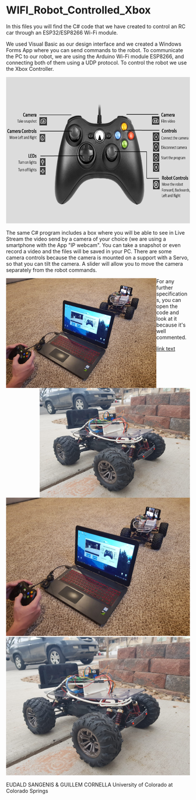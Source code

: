 # WIFI_Robot_Controlled_Xbox
 
In this files you will find the C# code that we have created to control an RC car through an ESP32/ESP8266 Wi-Fi module.

We used Visual Basic as our design interface and we created a Windows Forms App where you can send commands to the robot. To communicate the PC to our robot, we are using the Arduino Wi-Fi module ESP8266, and connecting both of them using a UDP protocol. To control the robot we use the Xbox Controller.


<p align = "center">
  <img width="700" height="400" src="assets/xbox_controls.png">
</p>

The same C# program includes a box where you will be able to see in Live Stream the video send by a camera of your choice (we are using a smartphone with the App "IP webcam". You can take a snapshot or even record a video and the files will be saved in your PC. There are some camera controls because the camera is mounted on a support with a Servo, so that you can tilt the camera. A slider will allow you to move the camera separately from the robot commands.

<p align = "center">
  <img align = "left" width="412" height="300" src="assets/im_1.jpeg">
  <img align = "right" width="412" height="300" src="assets/im_2.jpeg">
</p>

For any further specifications, you can open the code and look at it because it's well commented.

[link text](https://www.youtube.com/watch?v=Hvh4d6ooXKg&list=PLkLimRXN6NKzz2pS73LnV6DYbMdIhSLv9&index=2)


![alt-text-1](assets/im_1.jpeg) ![alt-text-2](assets/im_2.jpeg)

EUDALD SANGENIS & GUILLEM CORNELLA University of Colorado at Colorado Springs
